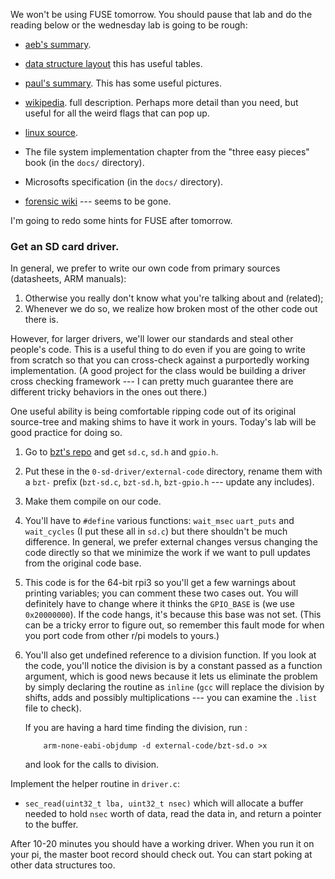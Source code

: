 We won't be using FUSE tomorrow.  You should pause that lab and do the reading below
or the wednesday lab is going to be rough:

  - [aeb's summary](https://www.win.tue.nl/~aeb/linux/fs/fat/fat-1.html).
  - [data structure layout](http://www.c-jump.com/CIS24/Slides/FileSysDataStructs/FileSysDataStructs.html) this has useful tables.
  - [paul's summary](https://www.pjrc.com/tech/8051/ide/fat32.html).  This has
    some useful pictures.

  -  [wikipedia](https://en.wikipedia.org/wiki/Design_of_the_FAT_file_system).
     full description.  Perhaps more detail than you need, but useful
     for all the weird flags that can pop up.
  - [linux source](https://elixir.bootlin.com/linux/latest/source/fs/fat/dir.c).
  - The file system implementation chapter from the "three easy pieces" book 
    (in the `docs/` directory).
  - Microsofts specification (in the `docs/` directory).
  - [forensic wiki](https://www.forensicswiki.org/wiki/FAT) --- seems to be gone.

I'm going to redo some hints for FUSE after tomorrow.

### Get an SD card driver.

In general, we prefer to write our own code from primary sources
(datasheets, ARM manuals):
  1. Otherwise you really don't know what you're talking about and (related);
  2. Whenever we do so, we realize how broken most of the other code out there is.

However, for larger drivers, we'll lower our standards and steal other
people's code.   This is a useful thing to do even if you are going to
write from scratch so that you can cross-check against a purportedly
working implementation.  (A good project for the class would be building
a driver cross checking framework --- I can pretty much guarantee there
are different tricky behaviors in the ones out there.)

One useful ability is being comfortable ripping code out of its original
source-tree and making shims to have it work in yours.  Today's lab will
be good practice for doing so.

   1. Go to 
      [bzt's repo](https://github.com/bztsrc/raspi3-tutorial/tree/master/15_writesector)
      and get `sd.c`, `sd.h` and `gpio.h`.

   2. Put these in the `0-sd-driver/external-code` directory, rename them with 
      a `bzt-` prefix (`bzt-sd.c`, `bzt-sd.h`, `bzt-gpio.h` --- update any includes).

   3. Make them compile on our code.

   4. You'll have to `#define` various functions: `wait_msec` `uart_puts` and 
      `wait_cycles` (I put these all in `sd.c`)
      but there shouldn't be much difference.    In general, we prefer
      external changes versus changing the code directly so that we minimize
      the work if we want to pull updates from the original code base.

   5. This code is for the 64-bit rpi3 so you'll get a few warnings about
      printing variables; you can comment these two cases out.  You will 
      definitely have to change where it thinks the `GPIO_BASE` is (we use
      `0x20000000`).  If the code hangs, it's because this base was not set.
      (This can be a tricky error to figure out, so remember this fault mode
      for when you port code from other r/pi models to yours.)

   6. You'll also get undefined reference to a division function.
      If you look at the code, you'll notice the division is by a constant
      passed as a function argument, which is good news
      because it lets us eliminate the problem by simply declaring the 
      routine as `inline` (`gcc` will replace the division by shifts, 
      adds and possibly multiplications --- you can examine the `.list`
      file to check).  

      If you are having a hard time finding the 
      division, run :

              arm-none-eabi-objdump -d external-code/bzt-sd.o >x

      and look for the calls to division.

Implement the helper routine in `driver.c`:

   - `sec_read(uint32_t lba, uint32_t nsec)` which will allocate a buffer
   needed to hold `nsec` worth of data, read the data in, and return a
   pointer to the buffer.

After 10-20 minutes you should have a working driver.  When you run it on
your pi, the master boot record should check out.  You can start poking
at other data structures too.
